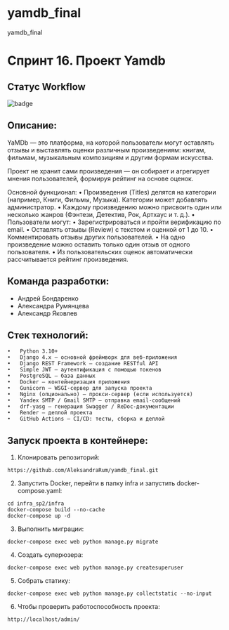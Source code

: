 # yamdb_final
yamdb_final
# Спринт 16. Проект Yamdb

## Статус Workflow

![badge](https://github.com/AleksandraRum/yamdb_final/actions/workflows/yamdb_workflow.yml/badge.svg)

## Описание:
YaMDb — это платформа, на которой пользователи могут оставлять отзывы и выставлять оценки различным произведениям: книгам, фильмам, музыкальным композициям и другим формам искусства.

Проект не хранит сами произведения — он собирает и агрегирует мнения пользователей, формируя рейтинг на основе оценок.

Основной функционал:
	•	Произведения (Titles) делятся на категории (например, Книги, Фильмы, Музыка). Категории может добавлять администратор.
	•	Каждому произведению можно присвоить один или несколько жанров (Фэнтези, Детектив, Рок, Артхаус и т. д.).
	•	Пользователи могут:
	•	Зарегистрироваться и пройти верификацию по email.
	•	Оставлять отзывы (Review) с текстом и оценкой от 1 до 10.
	•	Комментировать отзывы других пользователей.
	•	На одно произведение можно оставить только один отзыв от одного пользователя.
	•	Из пользовательских оценок автоматически рассчитывается рейтинг произведения.

## Команда разработки:
- Андрей Бондаренко
- Александра Румянцева
- Александр Яковлев

## Стек технологий:

    •	Python 3.10+
	•	Django 4.x — основной фреймворк для веб-приложения
	•	Django REST Framework — создание RESTful API
	•	Simple JWT — аутентификация с помощью токенов
	•	PostgreSQL — база данных
	•	Docker — контейнеризация приложения
	•	Gunicorn — WSGI-сервер для запуска проекта
	•	Nginx (опционально) — прокси-сервер (если используется)
	•	Yandex SMTP / Gmail SMTP — отправка email-сообщений
	•	drf-yasg — генерация Swagger / ReDoc-документации
	•	Render — деплой проекта
	•	GitHub Actions — CI/CD: тесты, сборка и деплой

## Запуск проекта в контейнере:

1. Клонировать репозиторий:

```
https://github.com/AleksandraRum/yamdb_final.git
```

2.  Запустить Docker, перейти в папку infra и запустить docker-compose.yaml:

```
cd infra_sp2/infra
docker-compose build --no-cache
docker-compose up -d
```

3. Выполнить миграции:

```
docker-compose exec web python manage.py migrate
```

4. Создать суперюзера:

```
docker-compose exec web python manage.py createsuperuser
```

5. Собрать статику:

```
docker-compose exec web python manage.py collectstatic --no-input 
```

6. Чтобы проверить работоспособность проекта:

```
http://localhost/admin/
```


